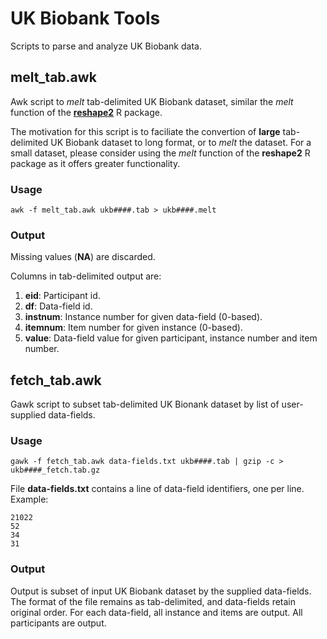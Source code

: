 # UK Biobank Tools

Scripts to parse and analyze UK Biobank data.

## melt_tab.awk

 Awk script to _melt_ tab-delimited UK Biobank dataset, similar the _melt_ function of the [**reshape2**](https://cran.r-project.org/web/packages/reshape2/index.html) R package.

 The motivation for this script is to faciliate the convertion of **large** tab-delimited UK Biobank dataset to long format, or to _melt_ the dataset.  For a small dataset, please consider using the _melt_ function of the **reshape2** R package as it offers greater functionality.

### Usage

    awk -f melt_tab.awk ukb####.tab > ukb####.melt
	
### Output

  Missing values (**NA**) are discarded.
  
  Columns in tab-delimited output are:

1. **eid**: Participant id.
2. **df**: Data-field id.
3. **instnum**: Instance number for given data-field (0-based).
4. **itemnum**: Item number for given instance (0-based).
5. **value**: Data-field value for given participant, instance number and item number.

## fetch_tab.awk

 Gawk script to subset tab-delimited UK Bionank dataset by list of user-supplied data-fields.
 
### Usage

    gawk -f fetch_tab.awk data-fields.txt ukb####.tab | gzip -c > ukb####_fetch.tab.gz

 File **data-fields.txt** contains a line of data-field identifiers, one per line. Example:
 
    21022
	52
	34
	31

### Output

 Output is subset of input UK Biobank dataset by the supplied data-fields.  The format of the file remains as tab-delimited, and data-fields retain original order. For each data-field, all instance and items are output. All participants are output.
